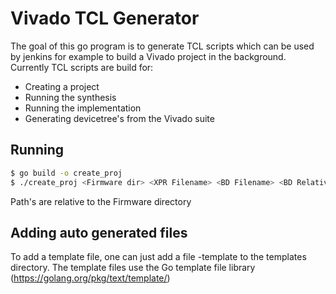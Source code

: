 # Vivado TCL Generator

The goal of this go program is to generate TCL scripts which can be used by jenkins for example to build a Vivado project in the background.
Currently TCL scripts are build for:
- Creating a project
- Running the synthesis
- Running the implementation
- Generating devicetree's from the Vivado suite

## Running
```bash
$ go build -o create_proj
$ ./create_proj <Firmware dir> <XPR Filename> <BD Filename> <BD Relative path> <XDC Relative path> <HDL Relative path>
```
Path's are relative to the Firmware directory


## Adding auto generated files

To add a template file, one can just add a file <name>-template to the templates directory.
The template files use the Go template file library (https://golang.org/pkg/text/template/)
